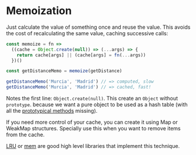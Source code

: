 # Memoization

Just calculate the value of something once and reuse the value. This avoids the
cost of recalculating the same value, caching successive calls:

```js
const memoize = fn =>
  ((cache = Object.create(null)) => (...args) => {
    return cache[args] || (cache[args] = fn(...args))
  })()

const getDistanceMemo = memoize(getDistance)

getDistanceMemo('Murcia', 'Madrid') // => computed, slow
getDistanceMemo('Murcia', 'Madrid') // => cached, fast!
```

Notes the first line: `Object.create(null)`. This create an `Object` without
`prototype`. because we want a pure object to be used as a hash table (with all
the [prototypical methods](https://developer.mozilla.org/es/docs/Web/JavaScript/Referencia/Objetos_globales/Object/prototype) missing).

If you need more control of your cache, you can create it using Map or WeakMap
structures. Specially use this when you want to remove items from the cache.

[LRU](https://www.npmjs.com/package/lru) or [mem](https://www.npmjs.com/package/mem)
are good high level libraries that implement this technique.
